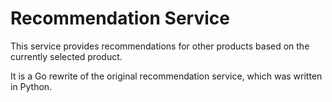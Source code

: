 # Recommendation Service

This service provides recommendations for other products based on the currently selected product.

It is a Go rewrite of the original recommendation service, which was written in Python.
